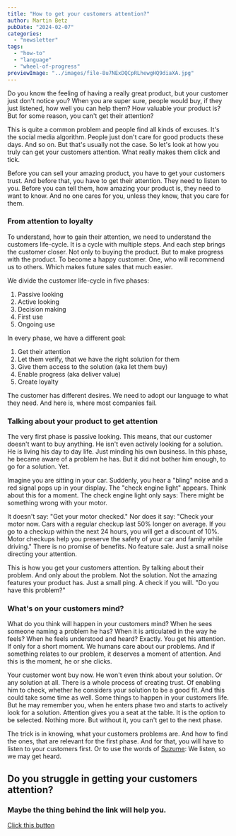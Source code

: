 ```yaml
---
title: "How to get your customers attention?"
author: Martin Betz
pubDate: "2024-02-07"
categories:
  - "newsletter"
tags:
  - "how-to"
  - "language"
  - "wheel-of-progress"
previewImage: "../images/file-8u7NExDQCpRLhewgHQ9diaXA.jpg"
---
```


Do you know the feeling of having a really great product, but your customer just don't notice you? When you are super sure, people would buy, if they just listened, how well you can help them? How valuable your product is? But for some reason, you can't get their attention?

This is quite a common problem and people find all kinds of excuses. It's the social media algorithm. People just don't care for good products these days. And so on. But that's usually not the case. So let's look at how you truly can get your customers attention. What really makes them click and tick.

Before you can sell your amazing product, you have to get your customers trust. And before that, you have to get their attention. They need to listen to you. Before you can tell them, how amazing your product is, they need to want to know. And no one cares for you, unless they know, that you care for them.

### From attention to loyalty

To understand, how to gain their attention, we need to understand the customers life-cycle. It is a cycle with multiple steps. And each step brings the customer closer. Not only to buying the product. But to make progress with the product. To become a happy customer. One, who will recommend us to others. Which makes future sales that much easier.

We divide the customer life-cycle in five phases:

1. Passive looking
2. Active looking
3. Decision making
4. First use
5. Ongoing use

In every phase, we have a different goal:

1. Get their attention
2. Let them verify, that we have the right solution for them
3. Give them access to the solution (aka let them buy)
4. Enable progress (aka deliver value)
5. Create loyalty

The customer has different desires. We need to adopt our language to what they need. And here is, where most companies fail.

### Talking about your product to get attention

The very first phase is passive looking. This means, that our customer doesn't want to buy anything. He isn't even actively looking for a solution. He is living his day to day life. Just minding his own business. In this phase, he became aware of a problem he has. But it did not bother him enough, to go for a solution. Yet.

Imagine you are sitting in your car. Suddenly, you hear a "bling" noise and a red signal pops up in your display. The "check engine light" appears. Think about this for a moment. The check engine light only says: There might be something wrong with your motor.

It doesn't say: "Get your motor checked." Nor does it say: "Check your motor now. Cars with a regular checkup last 50% longer on average. If you go to a checkup within the next 24 hours, you will get a discount of 10%. Motor checkups help you preserve the safety of your car and family while driving." There is no promise of benefits. No feature sale. Just a small noise directing your attention.

This is how you get your customers attention. By talking about their problem. And only about the problem. Not the solution. Not the amazing features your product has. Just a small ping. A check if you will. "Do you have this problem?" 

### What's on your customers mind?

What do you think will happen in your customers mind? When he sees someone naming a problem he has? When it is articulated in the way he feels? When he feels understood and heard? Exactly. You get his attention. If only for a short moment. We humans care about our problems. And if something relates to our problem, it deserves a moment of attention. And this is the moment, he or she clicks.

Your customer wont buy now. He won't even think about your solution. Or any solution at all. There is a whole process of creating trust. Of enabling him to check, whether he considers your solution to be a good fit. And this could take some time as well. Some things to happen in your customers life. But he may remember you, when he enters phase two and starts to actively look for a solution. Attention gives you a seat at the table. It is the option to be selected. Nothing more. But without it, you can't get to the next phase.

The trick is in knowing, what your customers problems are. And how to find the ones, that are relevant for the first phase. And for that, you will have to listen to your customers first. Or to use the words of [Suzume](https://youtu.be/5pTcio2hTSw?si=rK6rdhq8LGNFPVug): We listen, so we may get heard.



## Do you struggle in getting your customers attention?

### Maybe the thing behind the link will help you.

[Click this button](https://utxo.solutions/services/mastering-jobs-to-be-done-online-workshop/)
